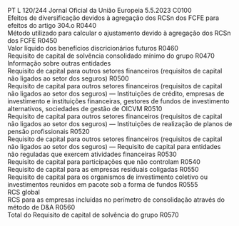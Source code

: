 PT  L 120/244 Jornal Oficial da União Europeia 5.5.2023
 C0100  
Efeitos de diversificação devidos à agregação dos RCSn dos FCFE para efeitos do artigo 304.o R0440  
Método utilizado para calcular o ajustamento devido à agregação dos RCSn dos FCFE  R0450  
Valor líquido dos benefícios discricionários futuros  R0460  
Requisito de capital de solvência consolidado mínimo do grupo  R0470  
Informação sobre outras entidades  
Requisito de capital para outros setores financeiros (requisitos de capital não ligados ao setor 
dos seguros)  R0500  
Requisito de capital para outros setores financeiros (requisitos de capital não ligados ao setor 
dos seguros) — Instituições de crédito, empresas de investimento e instituições financeiras, 
gestores de fundos de investimento alternativos, sociedades de gestão de OICVM  R0510  
Requisito de capital para outros setores financeiros (requisitos de capital não ligados ao setor 
dos seguros) — Instituições de realização de planos de pensão profissionais  R0520  
Requisito de capital para outros setores financeiros (requisitos de capital não ligados ao setor 
dos seguros) — Requisito de capital para entidades não reguladas que exercem atividades 
financeiras  R0530  
Requisito de capital para participações que não controlam  R0540  
Requisito de capital para as empresas residuais coligadas  R0550  
Requisito de capital para os organismos de investimento coletivo ou investimentos reunidos 
em pacote sob a forma de fundos  R0555  
RCS global  
RCS para as empresas incluídas no perímetro de consolidação através do método de D&A  R0560  
Total do Requisito de capital de solvência do grupo  R0570